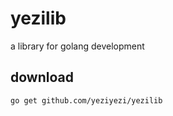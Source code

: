 # yezilib

a library for golang development

## download

```bash
go get github.com/yeziyezi/yezilib
```